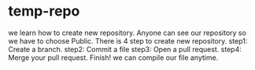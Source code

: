 # temp-repo
we learn how to create new repository. Anyone can see our repository so we have to choose Public.
There is 4 step to create new repository.
step1: Create a branch.
step2: Commit a file
step3: Open a pull request.
step4: Merge your pull request.
Finish!
we can compile our file anytime.
